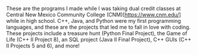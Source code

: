 These are the programs I made while I was taking dual credit classes at Central New Mexico Community College (CNM)[https://www.cnm.edu/] while in high school. C++, Java, and Python were my first programming languages, and these are the projects that led me to fall in love with coding. These projects include a treasure hunt (Python Final Project), the Game of Life (C++ II Project 8), an SQL project (Java II Final Project), C++ GUIs (C++ II Projects 5 and 6), and more!
